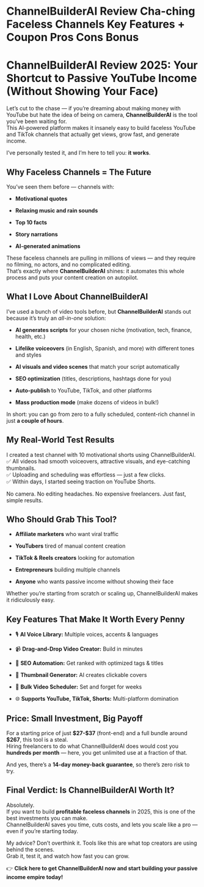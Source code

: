 # ChannelBuilderAI Review Cha-ching Faceless Channels Key Features + Coupon Pros Cons Bonus
<h1 class="" data-start="182" data-end="281">ChannelBuilderAI Review 2025: Your Shortcut to Passive YouTube Income (Without Showing Your Face)</h1>
<p class="" data-start="283" data-end="607">Let’s cut to the chase — if you’re dreaming about making money with YouTube but hate the idea of being on camera, <strong data-start="397" data-end="417">ChannelBuilderAI</strong> is the tool you’ve been waiting for.<br data-start="454" data-end="457" />This AI-powered platform makes it insanely easy to build faceless YouTube and TikTok channels that actually get views, grow fast, and generate income.</p>
<p class="" data-start="609" data-end="675">I’ve personally tested it, and I’m here to tell you: <strong data-start="662" data-end="674">it works</strong>.</p>

<h2 class="" data-start="677" data-end="714">Why Faceless Channels = The Future</h2>
<p class="" data-start="716" data-end="756">You’ve seen them before — channels with:</p>

<ul data-start="757" data-end="891">
 	<li class="" data-start="757" data-end="782">
<p class="" data-start="759" data-end="782"><strong data-start="759" data-end="782">Motivational quotes</strong></p>
</li>
 	<li class="" data-start="783" data-end="819">
<p class="" data-start="785" data-end="819"><strong data-start="785" data-end="819">Relaxing music and rain sounds</strong></p>
</li>
 	<li class="" data-start="820" data-end="838">
<p class="" data-start="822" data-end="838"><strong data-start="822" data-end="838">Top 10 facts</strong></p>
</li>
 	<li class="" data-start="839" data-end="861">
<p class="" data-start="841" data-end="861"><strong data-start="841" data-end="861">Story narrations</strong></p>
</li>
 	<li class="" data-start="862" data-end="891">
<p class="" data-start="864" data-end="891"><strong data-start="864" data-end="891">AI-generated animations</strong></p>
</li>
</ul>
<p class="" data-start="893" data-end="1148">These faceless channels are pulling in millions of views — and they require no filming, no actors, and no complicated editing.<br data-start="1019" data-end="1022" />That’s exactly where <strong data-start="1043" data-end="1063">ChannelBuilderAI</strong> shines: it automates this whole process and puts your content creation on autopilot.</p>

<h2 class="" data-start="1150" data-end="1187">What I Love About ChannelBuilderAI</h2>
<p class="" data-start="1189" data-end="1310">I’ve used a bunch of video tools before, but <strong data-start="1234" data-end="1254">ChannelBuilderAI</strong> stands out because it’s truly an <em data-start="1288" data-end="1300">all-in-one</em> solution:</p>

<ul data-start="1311" data-end="1750">
 	<li class="" data-start="1311" data-end="1401">
<p class="" data-start="1313" data-end="1401"><strong data-start="1313" data-end="1337">AI generates scripts</strong> for your chosen niche (motivation, tech, finance, health, etc.)</p>
</li>
 	<li class="" data-start="1402" data-end="1491">
<p class="" data-start="1404" data-end="1491"><strong data-start="1404" data-end="1427">Lifelike voiceovers</strong> (in English, Spanish, and more) with different tones and styles</p>
</li>
 	<li class="" data-start="1492" data-end="1562">
<p class="" data-start="1494" data-end="1562"><strong data-start="1494" data-end="1525">AI visuals and video scenes</strong> that match your script automatically</p>
</li>
 	<li class="" data-start="1563" data-end="1631">
<p class="" data-start="1565" data-end="1631"><strong data-start="1565" data-end="1585">SEO optimization</strong> (titles, descriptions, hashtags done for you)</p>
</li>
 	<li class="" data-start="1632" data-end="1690">
<p class="" data-start="1634" data-end="1690"><strong data-start="1634" data-end="1650">Auto-publish</strong> to YouTube, TikTok, and other platforms</p>
</li>
 	<li class="" data-start="1691" data-end="1750">
<p class="" data-start="1693" data-end="1750"><strong data-start="1693" data-end="1717">Mass production mode</strong> (make dozens of videos in bulk!)</p>
</li>
</ul>
<p class="" data-start="1752" data-end="1856">In short: you can go from zero to a fully scheduled, content-rich channel in just <strong data-start="1834" data-end="1855">a couple of hours</strong>.</p>

<h2 class="" data-start="1858" data-end="1887">My Real-World Test Results</h2>
<p class="" data-start="1889" data-end="2179">I created a test channel with 10 motivational shorts using ChannelBuilderAI.<br data-start="1965" data-end="1968" />✅ All videos had smooth voiceovers, attractive visuals, and eye-catching thumbnails.<br data-start="2052" data-end="2055" />✅ Uploading and scheduling was effortless — just a few clicks.<br data-start="2117" data-end="2120" />✅ Within days, I started seeing traction on YouTube Shorts.</p>
<p class="" data-start="2181" data-end="2266">No camera. No editing headaches. No expensive freelancers. Just fast, simple results.</p>

<h2 class="" data-start="2268" data-end="2297">Who Should Grab This Tool?</h2>
<ul data-start="2299" data-end="2561">
 	<li class="" data-start="2299" data-end="2347">
<p class="" data-start="2301" data-end="2347"><strong data-start="2301" data-end="2324">Affiliate marketers</strong> who want viral traffic</p>
</li>
 	<li class="" data-start="2348" data-end="2396">
<p class="" data-start="2350" data-end="2396"><strong data-start="2350" data-end="2363">YouTubers</strong> tired of manual content creation</p>
</li>
 	<li class="" data-start="2397" data-end="2449">
<p class="" data-start="2399" data-end="2449"><strong data-start="2399" data-end="2426">TikTok &amp; Reels creators</strong> looking for automation</p>
</li>
 	<li class="" data-start="2450" data-end="2496">
<p class="" data-start="2452" data-end="2496"><strong data-start="2452" data-end="2469">Entrepreneurs</strong> building multiple channels</p>
</li>
 	<li class="" data-start="2497" data-end="2561">
<p class="" data-start="2499" data-end="2561"><strong data-start="2499" data-end="2509">Anyone</strong> who wants passive income without showing their face</p>
</li>
</ul>
<p class="" data-start="2563" data-end="2659">Whether you’re starting from scratch or scaling up, ChannelBuilderAI makes it ridiculously easy.</p>

<h2 class="" data-start="2661" data-end="2707">Key Features That Make It Worth Every Penny</h2>
<ul data-start="2709" data-end="3076">
 	<li class="" data-start="2709" data-end="2773">
<p class="" data-start="2711" data-end="2773">🎙️ <strong data-start="2715" data-end="2736">AI Voice Library:</strong> Multiple voices, accents &amp; languages</p>
</li>
 	<li class="" data-start="2774" data-end="2828">
<p class="" data-start="2776" data-end="2828">📹 <strong data-start="2779" data-end="2811">Drag-and-Drop Video Creator:</strong> Build in minutes</p>
</li>
 	<li class="" data-start="2829" data-end="2893">
<p class="" data-start="2831" data-end="2893">🚀 <strong data-start="2834" data-end="2853">SEO Automation:</strong> Get ranked with optimized tags &amp; titles</p>
</li>
 	<li class="" data-start="2894" data-end="2951">
<p class="" data-start="2896" data-end="2951">🎯 <strong data-start="2899" data-end="2923">Thumbnail Generator:</strong> AI creates clickable covers</p>
</li>
 	<li class="" data-start="2952" data-end="3007">
<p class="" data-start="2954" data-end="3007">📅 <strong data-start="2957" data-end="2982">Bulk Video Scheduler:</strong> Set and forget for weeks</p>
</li>
 	<li class="" data-start="3008" data-end="3076">
<p class="" data-start="3010" data-end="3076">🌐 <strong data-start="3013" data-end="3050">Supports YouTube, TikTok, Shorts:</strong> Multi-platform domination</p>
</li>
</ul>
<h2 class="" data-start="3078" data-end="3116">Price: Small Investment, Big Payoff</h2>
<p class="" data-start="3118" data-end="3372">For a starting price of just <strong data-start="3147" data-end="3158">$27-$37</strong> (front-end) and a full bundle around <strong data-start="3196" data-end="3204">$267</strong>, this tool is a steal.<br data-start="3227" data-end="3230" />Hiring freelancers to do what ChannelBuilderAI does would cost you <strong data-start="3297" data-end="3319">hundreds per month</strong> — here, you get unlimited use at a fraction of that.</p>
<p class="" data-start="3374" data-end="3454">And yes, there’s a <strong data-start="3393" data-end="3424">14-day money-back guarantee</strong>, so there’s zero risk to try.</p>

<h2 class="" data-start="3456" data-end="3503">Final Verdict: Is ChannelBuilderAI Worth It?</h2>
<p class="" data-start="3505" data-end="3741">Absolutely.<br data-start="3516" data-end="3519" />If you want to build <strong data-start="3540" data-end="3572">profitable faceless channels</strong> in 2025, this is one of the best investments you can make.<br data-start="3631" data-end="3634" />ChannelBuilderAI saves you time, cuts costs, and lets you scale like a pro — even if you’re starting today.</p>
<p class="" data-start="3743" data-end="3893">My advice? Don’t overthink it. Tools like this are what top creators are using behind the scenes.<br data-start="3840" data-end="3843" />Grab it, test it, and watch how fast you can grow.</p>
<p class="" data-start="3895" data-end="3993">👉 <strong data-start="3898" data-end="3993">Click here to get ChannelBuilderAI now and start building your passive income empire today!</strong></p>
